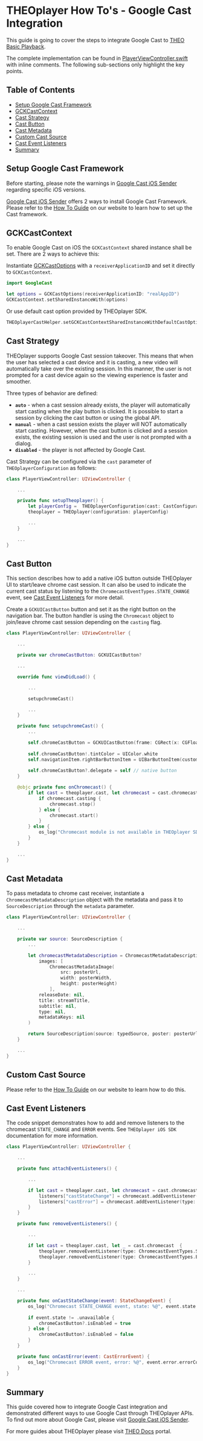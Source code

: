 # THEOplayer How To's - Google Cast Integration

This guide is going to cover the steps to integrate Google Cast to [THEO Basic Playback].

The complete implementation can be found in [PlayerViewController.swift] with inline comments. The following sub-sections only highlight the key points.

## Table of Contents

* [Setup Google Cast Framework]
* [GCKCastContext]
* [Cast Strategy]
* [Cast Button]
* [Cast Metadata]
* [Custom Cast Source]
* [Cast Event Listeners]
* [Summary]

## Setup Google Cast Framework

Before starting, please note the warnings in [Google Cast iOS Sender] regarding specific iOS versions.

[Google Cast iOS Sender] offers 2 ways to install Google Cast Framework. Please refer to the [How To Guide](https://docs.theoplayer.com/how-to-guides/03-cast/01-chromecast/06-enable-chromecast-on-the-sender.md#ios-sdk) on our website to learn how to set up the Cast framework.

## GCKCastContext

To enable Google Cast on iOS the `GCKCastContext` shared instance shall be set.
There are 2 ways to achieve this:

Instantiate [GCKCastOptions] with a `receiverApplicationID` and set it directly to `GCKCastContext`.

```swift
import GoogleCast

let options = GCKCastOptions(receiverApplicationID: "realAppID")
GCKCastContext.setSharedInstanceWith(options)
```

Or use default cast option provided by THEOplayer SDK.

```swift
THEOplayerCastHelper.setGCKCastContextSharedInstanceWithDefaultCastOptions()
```

## Cast Strategy

THEOplayer supports Google Cast session takeover. This means that when the user has selected a cast device and it is casting, a new video will automatically take over the existing session. In this manner, the user is not prompted for a cast device again so the viewing experience is faster and smoother.

Three types of behavior are defined:

* **`auto`** - when a cast session already exists, the player will automatically start casting when the play button is clicked. It is possible to start a session by clicking the cast button or using the global API.
* **`manual`** - when a cast session exists the player will NOT automatically start casting. However, when the cast button is clicked and a session exists, the existing session is used and the user is not prompted with a dialog.
* **`disabled`** - the player is not affected by Google Cast.

Cast Strategy can be configured via the `cast` parameter of `THEOplayerConfiguration` as follows:

```swift
class PlayerViewController: UIViewController {

    ...

    private func setupTheoplayer() {
        let playerConfig =  THEOplayerConfiguration(cast: CastConfiguration(strategy: .auto))
        theoplayer = THEOplayer(configuration: playerConfig)

        ...
    }

    ...
}
```

## Cast Button

This section describes how to add a native iOS button outside THEOplayer UI to start/leave chrome cast session. It can also be used to indicate the current cast status by listening to the `ChromecastEventTypes.STATE_CHANGE` event, see [Cast Event Listeners] for more detail.

Create a `GCKUICastButton` button and set it as the right button on the navigation bar. The button handler is using the `Chromecast` object to join/leave chrome cast session depending on the `casting` flag.

```swift
class PlayerViewController: UIViewController {

    ...

    private var chromeCastButton: GCKUICastButton?

    ...

    override func viewDidLoad() {

        ...

        setupchromeCast()

        ...
    }

    private func setupchromeCast() {
        ...

        self.chromeCastButton = GCKUICastButton(frame: CGRect(x: CGFloat(0), y: CGFloat(0), width: CGFloat(24), height: CGFloat(24)))
        
        self.chromeCastButton!.tintColor = UIColor.white
        self.navigationItem.rightBarButtonItem = UIBarButtonItem(customView: self.chromeCastButton!)
        
        self.chromeCastButton?.delegate = self // native button
    }

    @objc private func onChromecast() {
        if let cast = theoplayer.cast, let chromecast = cast.chromecast {
            if chromecast.casting {
                chromecast.stop()
            } else {
                chromecast.start()
            }
        } else {
            os_log("Chromecast module is not available in THEOplayer SDK.")
        }
    }

    ...
}
```

## Cast Metadata

To pass metadata to chrome cast receiver, instantiate a `ChromecastMetadataDescription` object with the metadata and pass it to `SourceDescription` through the `metadata` parameter.

```swift
class PlayerViewController: UIViewController {

    ...

    private var source: SourceDescription {
        ...

        let chromecastMetadataDescription = ChromecastMetadataDescription(
            images: [
                ChromecastMetadataImage(
                    src: posterUrl,
                    width: posterWidth,
                    height: posterHeight)
                ],
            releaseDate: nil,
            title: streamTitle,
            subtitle: nil,
            type: nil,
            metadataKeys: nil
        )

        return SourceDescription(source: typedSource, poster: posterUrl, metadata: chromecastMetadataDescription)
    }

    ...
}
```

## Custom Cast Source

Please refer to the [How To Guide](https://docs.theoplayer.com/how-to-guides/03-cast/01-chromecast/03-how-to-configure-to-a-different-stream.md#ios-sdk) on our website to learn how to do this.

## Cast Event Listeners

The code snippet demonstrates how to add and remove listeners to the chromecast `STATE_CHANGE` and `ERROR` events. See `THEOplayer iOS SDK` documentation for more information.

```swift
class PlayerViewController: UIViewController {

    ...

    private func attachEventListeners() {

        ...

        if let cast = theoplayer.cast, let chromecast = cast.chromecast {
            listeners["castStateChange"] = chromecast.addEventListener(type: ChromecastEventTypes.STATE_CHANGE, listener: onCastStateChange)
            listeners["castError"] = chromecast.addEventListener(type: ChromecastEventTypes.ERROR, listener: onCastError)
        }
    }

    private func removeEventListeners() {

        ...

        if let cast = theoplayer.cast, let _ = cast.chromecast  {
            theoplayer.removeEventListener(type: ChromecastEventTypes.STATE_CHANGE, listener: listeners["castStateChange"]!)
            theoplayer.removeEventListener(type: ChromecastEventTypes.ERROR, listener: listeners["castError"]!)
        }

        ...
    }

    ...

    private func onCastStateChange(event: StateChangeEvent) {
        os_log("Chromecast STATE_CHANGE event, state: %@", event.state._rawValue)
        
        if event.state != .unavailable {
            chromeCastButton?.isEnabled = true
        } else {
            chromeCastButton?.isEnabled = false
        }
    }

    private func onCastError(event: CastErrorEvent) {
        os_log("Chromecast ERROR event, error: %@", event.error.errorCode.rawValue)
    }
}
```

## Summary

This guide covered how to integrate Google Cast integration and demonstrated different ways to use Google Cast through THEOplayer APIs. To find out more about Google Cast, please visit [Google Cast iOS Sender].

For more guides about THEOplayer please visit [THEO Docs] portal.

[//]: # (Sections reference)
[Setup Google Cast Framework]: #Setup-Google-Cast-Framework
[GCKCastContext]: #GCKCastContext
[Cast Strategy]: #Cast-Strategy
[Cast Button]: #Cast-Button
[Cast Metadata]: #Cast-Metadata
[Custom Cast Source]: #Custom-Cast-Source
[Cast Event Listeners]: #Cast-Event-Listeners
[Summary]: #Summary

[//]: # (Links and Guides reference)
[THEO Basic Playback]: ../../Basic-Playback
[Google Cast iOS Sender]: https://developers.google.com/cast/docs/ios_sender
[GCKCastOptions]: https://developers.google.com/cast/docs/reference/ios/interface_g_c_k_cast_options
[THEO Docs]: https://docs.theoplayer.com/

[//]: # (Project files reference)
[PlayerViewController.swift]: ../../Google_Cast/PlayerViewController.swift
